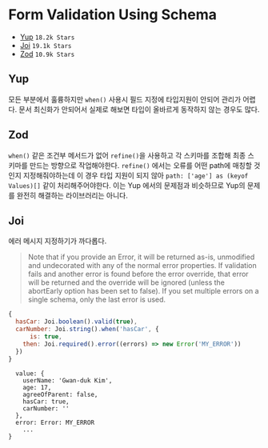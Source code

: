 # Form Validation Using Schema

- [Yup](https://github.com/jquense/yup) `18.2k Stars`
- [Joi](https://github.com/hapijs/joi) `19.1k Stars`
- [Zod](https://github.com/colinhacks/zod) `10.9k Stars`

## Yup

모든 부분에서 훌륭하지만 `when()` 사용시 필드 지정에 타입지원이 안되어 관리가 어렵다. 문서 최신화가 안되어서 실제로 해보면 타입이 올바르게 동작하지 않는 경우도 많다.

## Zod

`when()` 같은 조건부 메서드가 없어 `refine()`을 사용하고 각 스키마를 조합해 최종 스키마를 만드는 방향으로 작업해야한다. `refine()` 에서는 오류를 어떤 path에 매칭할 것인지 지정해줘야하는데 이 경우 타입 지원이 되지 않아 `path: ['age'] as (keyof Values)[]` 같이 처리해주어야한다. 이는 Yup 에서의 문제점과 비슷하므로 Yup의 문제를 완전히 해결하는 라이브러리는 아니다.

## Joi

에러 메시지 지정하기가 까다롭다.

> Note that if you provide an Error, it will be returned as-is, unmodified and undecorated with any of the normal error properties. If validation fails and another error is found before the error override, that error will be returned and the override will be ignored (unless the abortEarly option has been set to false). If you set multiple errors on a single schema, only the last error is used.

```js
{
  hasCar: Joi.boolean().valid(true),
  carNumber: Joi.string().when('hasCar', {
      is: true,
    then: Joi.required().error((errors) => new Error('MY_ERROR'))
  })
}
```

```{
  value: {
    userName: 'Gwan-duk Kim',
    age: 17,
    agreeOfParent: false,
    hasCar: true,
    carNumber: ''
  },
  error: Error: MY_ERROR
    ...
}
```
